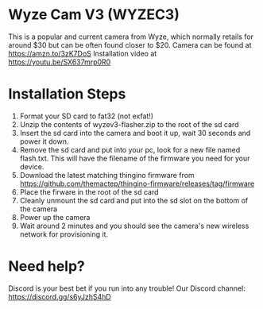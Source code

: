 # Wyze Cam V3 (WYZEC3)

This is a popular and current camera from Wyze, which normally retails for around $30 but can be often found closer to $20.
Camera can be found at https://amzn.to/3zK7DoS
Installation video at https://youtu.be/SX637mrp0R0

# Installation Steps

1. Format your SD card to fat32 (not exfat!)
2. Unzip the contents of wyzev3-flasher.zip to the root of the sd card
3. Insert the sd card into the camera and boot it up, wait 30 seconds and power it down.
4. Remove the sd card and put into your pc, look for a new file named flash.txt. This will have the filename of the firmware you need for your device.
5. Download the latest matching thingino firmware from https://github.com/themactep/thingino-firmware/releases/tag/firmware
6. Place the firware in the root of the sd card
7. Cleanly unmount the sd card and put into the sd slot on the bottom of the camera
8. Power up the camera
9. Wait around 2 minutes and you should see the camera's new wireless network for provisioning it.

# Need help?

Discord is your best bet if you run into any trouble! Our Discord channel: https://discord.gg/s6yJzhS4hD


